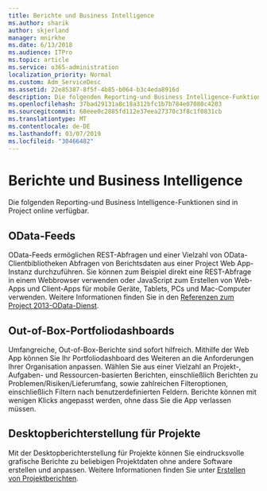 ```yaml
---
title: Berichte und Business Intelligence
ms.author: sharik
author: skjerland
manager: mnirkhe
ms.date: 6/13/2018
ms.audience: ITPro
ms.topic: article
ms.service: o365-administration
localization_priority: Normal
ms.custom: Adm_ServiceDesc
ms.assetid: 22e85387-8f5f-4b85-b064-b3c4eda8916d
description: Die folgenden Reporting-und Business Intelligence-Funktionen sind in Project online verfügbar.
ms.openlocfilehash: 37bad29131a8c18a312bfc1b7b784e07080c4203
ms.sourcegitcommit: 68eee0c2885fd112e37eea27370c3f8c1f0831cb
ms.translationtype: MT
ms.contentlocale: de-DE
ms.lasthandoff: 03/07/2019
ms.locfileid: "30466482"
---
```

# <a name="reporting-and-business-intelligence"></a>Berichte und Business Intelligence

Die folgenden Reporting-und Business Intelligence-Funktionen sind in Project online verfügbar.
  
## <a name="odata-feeds"></a>OData-Feeds
<a name="bkmk_ODataFeeds"> </a>

OData-Feeds ermöglichen REST-Abfragen und einer Vielzahl von OData-Clientbibliotheken Abfragen von Berichtsdaten aus einer Project Web App-Instanz durchzuführen. Sie können zum Beispiel direkt eine REST-Abfrage in einem Webbrowser verwenden oder JavaScript zum Erstellen von Web-Apps und Client-Apps für mobile Geräte, Tablets, PCs und Mac-Computer verwenden. Weitere Informationen finden Sie in den [Referenzen zum Project 2013-OData-Dienst](http://go.microsoft.com/fwlink/?LinkID=823655&amp;clcid=0x409).
  
## <a name="out-of-the-box-portfolio-dashboards"></a>Out-of-Box-Portfoliodashboards
<a name="bkmk_OutOfTheBoxPortfolioDashboards"> </a>

Umfangreiche, Out-of-Box-Berichte sind sofort hilfreich. Mithilfe der Web App können Sie Ihr Portfoliodashboard des Weiteren an die Anforderungen Ihrer Organisation anpassen. Wählen Sie aus einer Vielzahl an Projekt-, Aufgaben- und Ressourcen-basierten Berichten, einschließlich Berichten zu Problemen/Risiken/Lieferumfang, sowie zahlreichen Filteroptionen, einschließlich Filtern nach benutzerdefinierten Feldern. Berichte können mit wenigen Klicks angepasst werden, ohne dass Sie die App verlassen müssen. 
  
## <a name="project-desktop-reporting"></a>Desktopberichterstellung für Projekte
<a name="bkmk_ProjectDesktopReporting"> </a>

Mit der Desktopberichterstellung für Projekte können Sie eindrucksvolle grafische Berichte zu beliebigen Projektdaten ohne andere Software erstellen und anpassen. Weitere Informationen finden Sie unter [Erstellen von Projektberichten](http://go.microsoft.com/fwlink/?LinkID=823657&amp;clcid=0x409).
  

